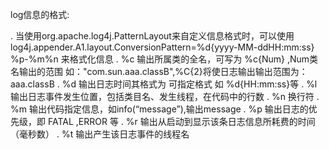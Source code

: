 log信息的格式:

>
. 当使用org.apache.log4j.PatternLayout来自定义信息格式时，可以使用log4j.appender.A1.layout.ConversionPattern=%d{yyyy-MM-ddHH:mm:ss} %p-%m%n 来格式化信息
. %c 输出所属类的全名，可写为 %c{Num} ,Num类名输出的范围 如："com.sun.aaa.classB",%C{2}将使日志输出输出范围为：aaa.classB
. %d 输出日志时间其格式为 可指定格式 如 %d{HH:mm:ss}等
. %l 输出日志事件发生位置，包括类目名、发生线程，在代码中的行数
. %n 换行符
. %m 输出代码指定信息，如info(“message”),输出message
. %p 输出日志的优先级，即 FATAL ,ERROR 等
. %r 输出从启动到显示该条日志信息所耗费的时间（毫秒数）
. %t 输出产生该日志事件的线程名
